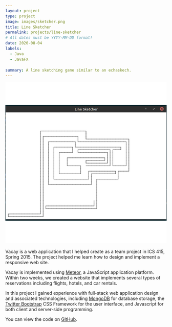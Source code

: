 ```yaml
---
layout: project
type: project
image: images/sketcher.png
title: Line Sketcher
permalink: projects/line-sketcher
# All dates must be YYYY-MM-DD format!
date: 2020-08-04
labels:
  - Java
  - JavaFX
  
summary: A line sketching game similar to an echaskech.
---
```


<img class="ui medium right floated rounded image" src="../images/sketcher.png">

Vacay is a web application that I helped create as a team project in ICS 415, Spring 2015. The project helped me learn how to design and implement a responsive web site.

Vacay is implemented using [Meteor](http://meteor.com), a JavaScript application platform. Within two weeks, we created a website that implements several types of reservations including flights, hotels, and car rentals.

In this project I gained experience with full-stack web application design and associated technologies, including [MongoDB](http://mongodb.com) for database storage, the [Twitter Bootstrap](http://getbootstrap.com/) CSS Framework for the user interface, and Javascript for both client and server-side programming. 
 
You can view the code on [GitHub](https://github.com/markyoung010/line_sketcher).
